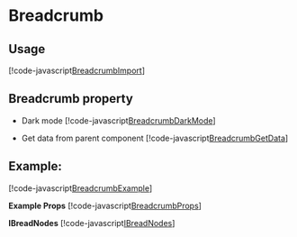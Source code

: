 # Breadcrumb

## Usage

[!code-javascript[BreadcrumbImport](../../src/App.tsx?name=BreadcrumbImport)]

## Breadcrumb property

- Dark mode
  [!code-javascript[BreadcrumbDarkMode](../../src/Dependencies/Breadcrumb/examples/Breadcrumb.tsx?name=BreadcrumbDarkMode)]

- Get data from parent component
  [!code-javascript[BreadcrumbGetData](../../src/Dependencies/Breadcrumb/examples/Breadcrumb.tsx?name=BreadcrumbGetData)]

## Example:

[!code-javascript[BreadcrumbExample](../../src/Dependencies/Breadcrumb/examples/Breadcrumb.tsx?name=BreadcrumbExample)]

**Example Props**
[!code-javascript[BreadcrumbProps](../../src/Dependencies/Breadcrumb/BreadcrumbStyle.ts?name=BreadcrumbProps)]

**IBreadNodes**
[!code-javascript[IBreadNodes](../../src/Dependencies/Breadcrumb/BreadcrumbStyle.ts?name=IBreadNodes)]
